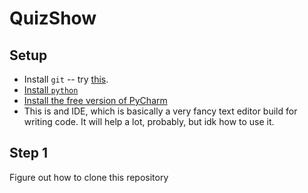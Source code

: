 # QuizShow

## Setup
- Install `git` -- try [this](https://desktop.github.com/).
- [Install `python`](https://www.python.org/downloads/)
- [Install the free version of PyCharm](https://www.jetbrains.com/pycharm/)
- This is and IDE, which is basically a very fancy text editor build for writing code. It will help a lot, probably, but idk how to use it.

## Step 1
Figure out how to clone this repository
